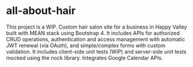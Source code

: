 # all-about-hair
This project is a WIP. Custom hair salon site for a business in Happy Valley built with MEAN stack using Bootstrap 4. It includes APIs for authorized CRUD operations, authentication and access management with automatic JWT renewal (via OAuth), and simple/complex forms with custom validation. It includes client-side unit tests (WIP) and server-side unit tests mocked using the nock library. Integrates Google Calendar APIs.
